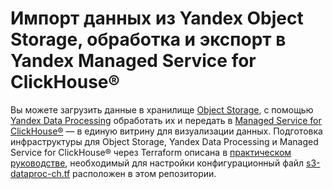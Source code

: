 # Импорт данных из Yandex Object Storage, обработка и экспорт в Yandex Managed Service for ClickHouse®

Вы можете загрузить данные в хранилище [Object Storage](https://yandex.cloud/ru/docs/storage), с помощью [Yandex Data Processing](https://yandex.cloud/ru/docs/data-proc) обработать их и передать в [Managed Service for ClickHouse®](https://yandex.cloud/ru/docs/managed-clickhouse) — в единую витрину для визуализации данных. Подготовка инфраструктуры для Object Storage, Yandex Data Processing и Managed Service for ClickHouse® через Terraform описана в [практическом руководстве](https://yandex.cloud/ru/docs/data-proc/tutorials/s3-dataproc-ch), необходимый для настройки конфигурационный файл [s3-dataproc-ch.tf](s3-dataproc-ch.tf) расположен в этом репозитории.

